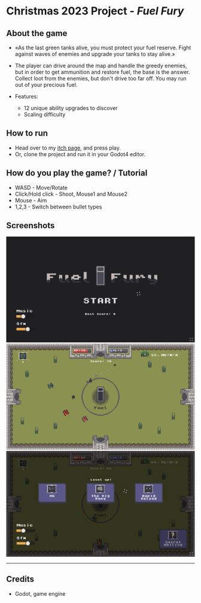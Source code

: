 # Christmas 2023 Project - *Fuel Fury*



## About the game

* «As the last green tanks alive, you must protect your fuel reserve. Fight against waves of enemies and upgrade your tanks to stay alive.»
* The player can drive around the map and handle the greedy enemies, but in order to get ammunition and restore fuel, the base is the answer. Collect loot from the enemies, but don't drive too far off. You may run out of your precious fuel.

* Features:
  * 12 unique ability upgrades to discover
  * Scaling difficulty

## How to run

* Head over to my [itch page](https://lovfall.itch.io/fuel-fury), and press play.
* Or, clone the project and run it in your Godot4 editor.


## How do you play the game? / Tutorial

* WASD - Move/Rotate
* Click/Hold click - Shoot, Mouse1 and Mouse2
* Mouse - Aim
* 1,2,3 - Switch between bullet types

## Screenshots

<img src="/assets/screenshots/screenshot1.png" alt="Screenshot 1" title="Screenshot 1">
<img src="/assets/screenshots/screenshot0.png" alt="Screenshot 0" title="Screenshot 0">
<img src="/assets/screenshots/screenshot2.png" alt="Screenshot 2" title="Screenshot 2">

---

## Credits

* Godot, game engine
